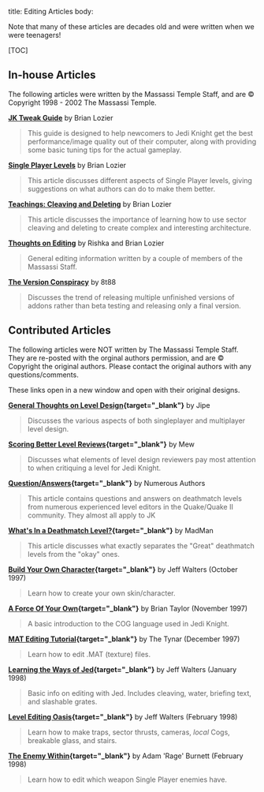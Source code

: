 title: Editing Articles
body:

Note that many of these articles are decades old and were written when we were 
teenagers!

[TOC]

## In-house Articles

The following articles were written by the Massassi Temple Staff, and are 
&copy; Copyright 1998 - 2002 The Massassi Temple.

**[JK Tweak Guide](/guide/)** by Brian Lozier
> This guide is designed to help newcomers to Jedi Knight get the best 
> performance/image quality out of their computer, along with providing some 
> basic tuning tips for the actual gameplay.

**[Single Player Levels](sp.htm)** by Brian Lozier
> This article discusses different aspects of
> Single Player levels, giving suggestions on what authors can do to
> make them better.

**[Teachings: Cleaving and Deleting](teach1.htm)** by Brian Lozier
> This article discusses the importance of
> learning how to use sector cleaving and deleting to create complex
> and interesting architecture.

**[Thoughts on Editing](general.htm)** by Rishka and Brian Lozier
> General editing information written by a
> couple of members of the Massassi Staff.

**[The Version Conspiracy](version.htm)** by 8t88
> Discusses the trend of releasing multiple
> unfinished versions of addons rather than beta testing and
> releasing only a final version.

## Contributed Articles

The following articles were NOT written by The
Massassi Temple Staff. They are re-posted with the orginal authors
permission, and are &copy; Copyright the original authors. Please
contact the original authors with any questions/comments.

These links open in a new window and open with their original designs.

**[General Thoughts on Level Design](leveldesign.html){target="_blank"}** by Jipe
> Discusses the various aspects of both
> singleplayer and multiplayer level design.

**[Scoring Better Level Reviews](levelreviews.html){target="_blank"}** by Mew
> Discusses what elements of level design reviewers pay most attention to when 
> critiquing a level for Jedi Knight.

**[Question/Answers](question1.htm){target="_blank"}** by Numerous Authors
> This article contains questions and answers on deathmatch levels from 
> numerous experienced level editors in the Quake/Quake II community. They 
> almost all apply to JK

**[What's In a Deathmatch Level?](deathmatchlvl.htm){target="_blank"}** by MadMan
> This article discusses what exactly separates the &quot;Great&quot; 
> deathmatch levels from the &quot;okay&quot; ones.

**[Build Your Own Character](df/make3do.htm){target="_blank"}** by Jeff Walters (October 1997)
> Learn how to create your own skin/character.

**[A Force Of Your Own](df/makeforc.htm){target="_blank"}** by Brian Taylor (November 1997)
> A basic introduction to the COG language used in Jedi Knight.

**[MAT Editing Tutorial](df/tutorial.htm){target="_blank"}** by The Tynar (December 1997)
> Learn how to edit .MAT (texture) files.

**[Learning the Ways of Jed](df/jedtut.htm){target="_blank"}** by Jeff Walters (January 1998)
> Basic info on editing with Jed. Includes
> cleaving, water, briefing text, and slashable grates.

**[Level Editing Oasis](df/tutor.htm){target="_blank"}** by Jeff Walters (February 1998)
> Learn how to make traps, sector thrusts,
> cameras, <em>local</em> Cogs, breakable glass, and stairs.

**[The Enemy Within](df/enemy.htm){target="_blank"}** by Adam 'Rage' Burnett (February 1998)
> Learn how to edit which weapon Single Player enemies have.

